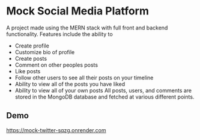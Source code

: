 
# Mock Social Media Platform

A project made using the MERN stack with full front and backend functionality. 
Features include the ability to
- Create profile
- Customize bio of profile
- Create posts
- Comment on other peoples posts
- Like posts
- Follow other users to see all their posts on your timeline
- Ability to view all of the posts you have liked
- Ability to view all of your own posts
All posts, users, and comments are stored in the MongoDB database and fetched at various different points.

## Demo

https://mock-twitter-sqzg.onrender.com

